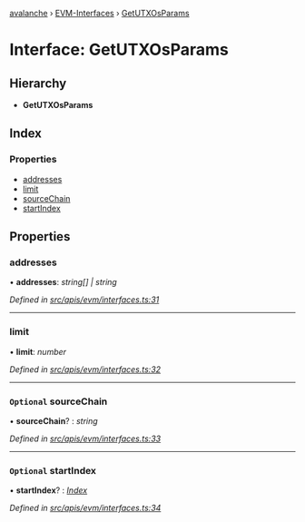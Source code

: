 [avalanche](../README.md) › [EVM-Interfaces](../modules/evm_interfaces.md) › [GetUTXOsParams](evm_interfaces.getutxosparams.md)

# Interface: GetUTXOsParams

## Hierarchy

* **GetUTXOsParams**

## Index

### Properties

* [addresses](evm_interfaces.getutxosparams.md#addresses)
* [limit](evm_interfaces.getutxosparams.md#limit)
* [sourceChain](evm_interfaces.getutxosparams.md#optional-sourcechain)
* [startIndex](evm_interfaces.getutxosparams.md#optional-startindex)

## Properties

###  addresses

• **addresses**: *string[] | string*

*Defined in [src/apis/evm/interfaces.ts:31](https://github.com/ava-labs/avalanchejs/blob/8033096/src/apis/evm/interfaces.ts#L31)*

___

###  limit

• **limit**: *number*

*Defined in [src/apis/evm/interfaces.ts:32](https://github.com/ava-labs/avalanchejs/blob/8033096/src/apis/evm/interfaces.ts#L32)*

___

### `Optional` sourceChain

• **sourceChain**? : *string*

*Defined in [src/apis/evm/interfaces.ts:33](https://github.com/ava-labs/avalanchejs/blob/8033096/src/apis/evm/interfaces.ts#L33)*

___

### `Optional` startIndex

• **startIndex**? : *[Index](common_interfaces.index.md)*

*Defined in [src/apis/evm/interfaces.ts:34](https://github.com/ava-labs/avalanchejs/blob/8033096/src/apis/evm/interfaces.ts#L34)*
